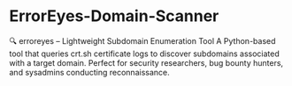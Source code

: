 # ErrorEyes-Domain-Scanner
🔍 erroreyes – Lightweight Subdomain Enumeration Tool A Python-based tool that queries crt.sh certificate logs to discover subdomains associated with a target domain. Perfect for security researchers, bug bounty hunters, and sysadmins conducting reconnaissance.
